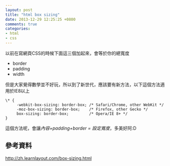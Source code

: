 ```yaml
---
layout: post
title: "html box sizing"
date: 2013-12-29 12:25:25 +0800
comments: true
categories: 
- html
- css
---
```

以前在寫網頁CSS的時候下面這三個加起來，會等於你的總寬度

- border
- padding
- width

但是大家覺得數學並不好玩，所以到了新世代，應該要有新方法，以下這個方法適用於IE8以上

    \* { 
         -webkit-box-sizing: border-box; /* Safari/Chrome, other WebKit */
         -moz-box-sizing: border-box;    /* Firefox, other Gecko */
         box-sizing: border-box;         /* Opera/IE 8+ */
    }

這個方法呢，會讓*內容+padding+border = 設定寬度*，多美好阿:D 


參考資料
----
http://zh.learnlayout.com/box-sizing.html





